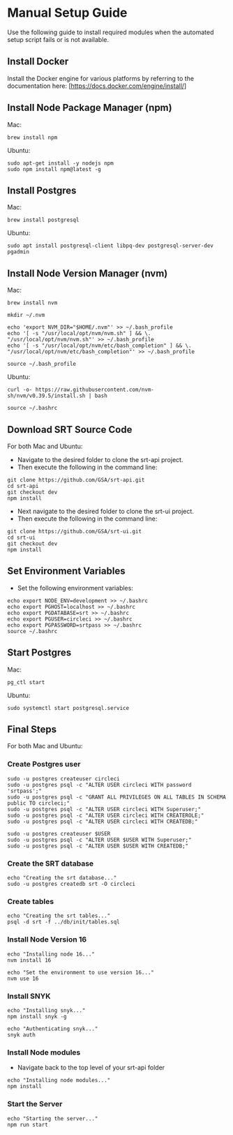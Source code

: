 
# Manual Setup Guide 
Use the following guide to install required modules when the automated setup script fails or is not available. 

## Install Docker 
Install the Docker engine for various platforms by referring to the documentation here: [https://docs.docker.com/engine/install/]

## Install Node Package Manager (npm)
Mac: 
```
brew install npm
```

Ubuntu: 
```
sudo apt-get install -y nodejs npm
sudo npm install npm@latest -g
```

## Install Postgres 
Mac: 
```
brew install postgresql
```

Ubuntu: 
```
sudo apt install postgresql-client libpq-dev postgresql-server-dev pgadmin
```

## Install Node Version Manager (nvm)
Mac: 
```
brew install nvm

mkdir ~/.nvm 

echo 'export NVM_DIR="$HOME/.nvm"' >> ~/.bash_profile
echo '[ -s "/usr/local/opt/nvm/nvm.sh" ] && \. "/usr/local/opt/nvm/nvm.sh"' >> ~/.bash_profile
echo '[ -s "/usr/local/opt/nvm/etc/bash_completion" ] && \. "/usr/local/opt/nvm/etc/bash_completion"' >> ~/.bash_profile

source ~/.bash_profile 
```
Ubuntu: 
```
curl -o- https://raw.githubusercontent.com/nvm-sh/nvm/v0.39.5/install.sh | bash

source ~/.bashrc 
```
## Download SRT Source Code 
For both Mac and Ubuntu: 
* Navigate to the desired folder to clone the srt-api project. 
* Then execute the following in the command line: 
```
git clone https://github.com/GSA/srt-api.git
cd srt-api
git checkout dev
npm install
```
* Next navigate to the desired folder to clone the srt-ui project. 
* Then execute the following in the command line: 
```
git clone https://github.com/GSA/srt-ui.git
cd srt-ui
git checkout dev
npm install
```
## Set Environment Variables 
* Set the following environment variables: 
```
echo export NODE_ENV=development >> ~/.bashrc
echo export PGHOST=localhost >> ~/.bashrc
echo export PGDATABASE=srt >> ~/.bashrc
echo export PGUSER=circleci >> ~/.bashrc
echo export PGPASSWORD=srtpass >> ~/.bashrc
source ~/.bashrc
```

## Start Postgres 
Mac: 
```
pg_ctl start
```
Ubuntu: 
```
sudo systemctl start postgresql.service
```
## Final Steps 
For both Mac and Ubuntu: 
### Create Postgres user 
```
sudo -u postgres createuser circleci
sudo -u postgres psql -c "ALTER USER circleci WITH password 'srtpass';"
sudo -u postgres psql -c "GRANT ALL PRIVILEGES ON ALL TABLES IN SCHEMA public TO circleci;"
sudo -u postgres psql -c "ALTER USER circleci WITH Superuser;"
sudo -u postgres psql -c "ALTER USER circleci WITH CREATEROLE;"
sudo -u postgres psql -c "ALTER USER circleci WITH CREATEDB;"

sudo -u postgres createuser $USER
sudo -u postgres psql -c "ALTER USER $USER WITH Superuser;"
sudo -u postgres psql -c "ALTER USER $USER WITH CREATEDB;"
```
### Create the SRT database 
```
echo "Creating the srt database..."
sudo -u postgres createdb srt -O circleci
```
### Create tables 
```
echo "Creating the srt tables..."
psql -d srt -f ../db/init/tables.sql
```
### Install Node Version 16 
```
echo "Installing node 16..."
nvm install 16

echo "Set the environment to use version 16..."
nvm use 16
```
### Install SNYK 
```
echo "Installing snyk..."
npm install snyk -g

echo "Authenticating snyk..."
snyk auth
```
### Install Node modules 
* Navigate back to the top level of your srt-api folder 
```
echo "Installing node modules..."
npm install
```
### Start the Server 
```
echo "Starting the server..."
npm run start
```

